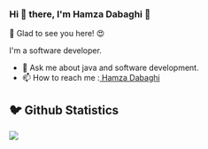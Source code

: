 ### Hi 👋 there, I'm Hamza Dabaghi 👋
👋 Glad to see you here! 😍

I'm a software developer.

- 💬 Ask me about java and software development.
- 📫 How to reach me :<a href="https://www.linkedin.com/in/hamzadabaghi/" target="_blank" > Hamza Dabaghi </a>
<h2 >🐦 Github Statistics </h2>
<p a>
<img src="https://github-readme-stats.vercel.app/api?username=hamzadabaghi&show_icons=true&theme=tokyonight">
</p>
<br/>
